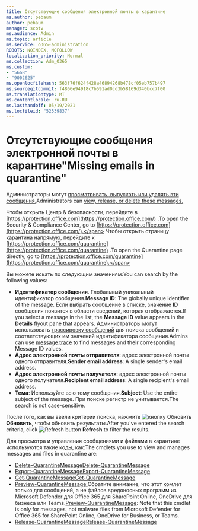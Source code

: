 ```yaml
---
title: Отсутствующие сообщения электронной почты в карантине
ms.author: pebaum
author: pebaum
manager: scotv
ms.audience: Admin
ms.topic: article
ms.service: o365-administration
ROBOTS: NOINDEX, NOFOLLOW
localization_priority: Normal
ms.collection: Adm_O365
ms.custom:
- "5668"
- "9002625"
ms.openlocfilehash: 563f76f624f428a46894268b478cf05eb757b497
ms.sourcegitcommit: f4866e94918c7b591ad0cd3b58169d340bcc7f00
ms.translationtype: MT
ms.contentlocale: ru-RU
ms.lasthandoff: 05/19/2021
ms.locfileid: "52539837"
---
```

# <a name="missing-emails-in-quarantine"></a><span data-ttu-id="f9e5c-102">Отсутствующие сообщения электронной почты в карантине"</span><span class="sxs-lookup"><span data-stu-id="f9e5c-102">Missing emails in quarantine"</span></span>

<span data-ttu-id="f9e5c-103">Администраторы могут [просматривать, выпускать или удалять эти сообщения.](/microsoft-365/security/office-365-security/manage-quarantined-messages-and-files)</span><span class="sxs-lookup"><span data-stu-id="f9e5c-103">Administrators can [view, release, or delete these messages.](/microsoft-365/security/office-365-security/manage-quarantined-messages-and-files)</span></span>

<span data-ttu-id="f9e5c-104">Чтобы открыть Центр & безопасности, перейдите в [https://protection.office.com](https://protection.office.com/) .</span><span class="sxs-lookup"><span data-stu-id="f9e5c-104">To open the Security & Compliance Center, go to [https://protection.office.com](https://protection.office.com/).</span></span> <span data-ttu-id="f9e5c-105">Чтобы открыть страницу карантина напрямую, перейдите к [https://protection.office.com/quarantine](https://protection.office.com/quarantine) .</span><span class="sxs-lookup"><span data-stu-id="f9e5c-105">To open the Quarantine page directly, go to [https://protection.office.com/quarantine](https://protection.office.com/quarantine).</span></span>  

<span data-ttu-id="f9e5c-106">Вы можете искать по следующим значениям:</span><span class="sxs-lookup"><span data-stu-id="f9e5c-106">You can search by the following values:</span></span>  

- <span data-ttu-id="f9e5c-107">**Идентификатор сообщения**. Глобальный уникальный идентификатор сообщения.</span><span class="sxs-lookup"><span data-stu-id="f9e5c-107">**Message ID**: The globally unique identifier of the message.</span></span> <span data-ttu-id="f9e5c-108">Если выбрать сообщение в списке, значение **ID**  сообщения появится в области сведений, которая отображается.</span><span class="sxs-lookup"><span data-stu-id="f9e5c-108">If you select a message in the list, the  **Message ID**  value appears in the  **Details**  flyout pane that appears.</span></span> <span data-ttu-id="f9e5c-109">Администраторы могут использовать [трассировку сообщений](/microsoft-365/security/office-365-security/message-trace-scc) для поиска сообщений и соответствующих им значений идентификатора сообщения.</span><span class="sxs-lookup"><span data-stu-id="f9e5c-109">Admins can use [message trace](/microsoft-365/security/office-365-security/message-trace-scc) to find messages and their corresponding Message ID values.</span></span>
- <span data-ttu-id="f9e5c-110">**Адрес электронной почты отправителя**: адрес электронной почты одного отправителя.</span><span class="sxs-lookup"><span data-stu-id="f9e5c-110">**Sender email address**: A single sender's email address.</span></span>
- <span data-ttu-id="f9e5c-111">**Адрес электронной почты получателя**: адрес электронной почты одного получателя.</span><span class="sxs-lookup"><span data-stu-id="f9e5c-111">**Recipient email address**: A single recipient's email address.</span></span>
- <span data-ttu-id="f9e5c-112">**Тема**: Используйте всю тему сообщения.</span><span class="sxs-lookup"><span data-stu-id="f9e5c-112">**Subject**: Use the entire subject of the message.</span></span> <span data-ttu-id="f9e5c-113">При поиске регистр не учитывается.</span><span class="sxs-lookup"><span data-stu-id="f9e5c-113">The search is not case-sensitive.</span></span>

<span data-ttu-id="f9e5c-114">После того, как вы ввели критерии поиска, нажмите ![кнопку Обновить](/microsoft-365/media/scc-quarantine-refresh.png?view=o365-worldwide) **Обновить**, чтобы обновить результаты.</span><span class="sxs-lookup"><span data-stu-id="f9e5c-114">After you've entered the search criteria, click ![Refresh button](/microsoft-365/media/scc-quarantine-refresh.png?view=o365-worldwide) **Refresh** to filter the results.</span></span>

<span data-ttu-id="f9e5c-115">Для просмотра и управления сообщениями и файлами в карантине используются такие коды, как:</span><span class="sxs-lookup"><span data-stu-id="f9e5c-115">The cmdlets you use to view and manages messages and files in quarantine are:</span></span>
- [<span data-ttu-id="f9e5c-116">Delete-QuarantineMessage</span><span class="sxs-lookup"><span data-stu-id="f9e5c-116">Delete-QuarantineMessage</span></span>](/powershell/module/exchange/delete-quarantinemessage)
- [<span data-ttu-id="f9e5c-117">Export-QuarantineMessage</span><span class="sxs-lookup"><span data-stu-id="f9e5c-117">Export-QuarantineMessage</span></span>](/powershell/module/exchange/export-quarantinemessage)
- [<span data-ttu-id="f9e5c-118">Get-QuarantineMessage</span><span class="sxs-lookup"><span data-stu-id="f9e5c-118">Get-QuarantineMessage</span></span>](/powershell/module/exchange/get-quarantinemessage)
- <span data-ttu-id="f9e5c-119">[Preview-QuarantineMessage:](/powershell/module/exchange/preview-quarantinemessage)Обратите внимание, что этот комлет только для сообщений, а не файлов вредоносных программ из Microsoft Defender для Office 365 для SharePoint Online, OneDrive для бизнеса или Teams.</span><span class="sxs-lookup"><span data-stu-id="f9e5c-119">[Preview-QuarantineMessage](/powershell/module/exchange/preview-quarantinemessage): Note that this cmdlet is only for messages, not malware files from Microsoft Defender for Office 365 for SharePoint Online, OneDrive for Business, or Teams.</span></span>
- [<span data-ttu-id="f9e5c-120">Release-QuarantineMessage</span><span class="sxs-lookup"><span data-stu-id="f9e5c-120">Release-QuarantineMessage</span></span>](/powershell/module/exchange/release-quarantinemessage)